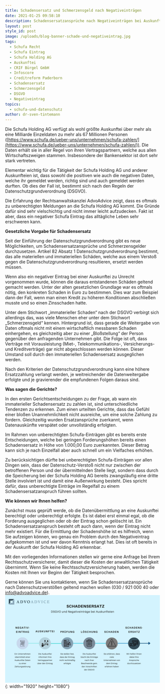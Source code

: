 ```yaml
---
title: Schadensersatz und Schmerzensgeld nach Negativeinträgen
date: 2021-01-25 09:58:10
description: Schadensersatzansprüche nach Negativeinträgen bei Auskunfteien geltend machen
layout: post
style_id: post
image: /uploads/blog-banner-schade-und-negativeintrag.jpg
tags:
  - Schufa Recht
  - Schufa Eintrag
  - Schufa Holding AG
  - Auskunftei
  - CRIF Bürgel GmbH
  - Infoscore
  - Creditreform Paderborn
  - Schadensersatz
  - Schmerzensgeld
  - DSGVO
  - Negativeintrag
topics:
  - schufa-und-datenschutz
author: dr-sven-tintemann
---
```


Die Schufa Holding AG verfügt als wohl grö&szlig;te Auskunftei über mehr als eine Milliarde Einzeldaten zu mehr als 67 Millionen Personen ([https://www.schufa.de/ueber-uns/unternehmen/schufa-zahlen/](https://www.schufa.de/ueber-uns/unternehmen/schufa-zahlen/)). Die Daten erhält sie in aller Regel von ihren Vertragspartnern, welche aus allen Wirtschaftszweigen stammen. Insbesondere der Bankensektor ist dort sehr stark vertreten. &nbsp;

Elementar wichtig für die Tätigkeit der Schufa Holding AG und anderer Auskunfteien ist, dass sowohl die positiven wie auch die negativen Daten, welche ihr gemeldet werden, richtig sind und auch gemeldet werden durften. Ob dies der Fall ist, bestimmt sich nach den Regeln der Datenschutzgrundverordnung (DSGVO).

Die Erfahrung der Rechtsanwaltskanzlei AdvoAdvice zeigt, dass es oftmals zu unberechtigten Meldungen an die Schufa Holding AG kommt. Die Gründe dafür sind sehr vielschichtig und nicht immer leicht aufzudecken. Fakt ist aber, dass ein negativer Schufa Eintrag das alltägliche Leben sehr erschweren kann.

**Gesetzliche Vorgabe für Schadensersatz**

Seit der Einführung der Datenschutzgrundverordnung gibt es neue Möglichkeiten, um Schadensersatzansprüche und Schmerzensgelder durchzusetzen. Artikel 82 Absatz 1 Datenschutzgrundverordnung bestimmt, das alle materiellen und immateriellen Schäden, welche aus einem Versto&szlig; gegen die Datenschutzgrundverordnung resultieren, ersetzt werden müssen.

Wenn also ein negativer Eintrag bei einer Auskunftei zu Unrecht vorgenommen wurde, können die daraus entstandenen Schäden geltend gemacht werden. Unter der alten gesetzlichen Grundlage war es oftmals nötig, den konkreten Schaden in Euro zu bestimmen. Dies war zum Beispiel dann der Fall, wenn man einen Kredit zu höheren Konditionen abschlie&szlig;en musste und so einen Zinsschaden hatte.

Unter dem Stichwort „immaterieller Schaden“ nach der DSGVO verbirgt sich allerdings das, was viele Menschen eher unter dem Stichwort „Schmerzensgeld“ kennen. Hintergrund ist, dass gerade die Weitergabe von Daten oftmals nicht mit einem wirtschaftlich messbaren Schaden einhergehen, es gleichzeitig aber zu einer „Blo&szlig;stellung“ der Person gegenüber den anfragenden Unternehmen gibt. Die Folge ist oft, dass Verträge mit Vorausleistung (Miet-, Telekommunikations-, Versicherungs- und Kreditverträge) gar nicht abgeschlossen werden können. Dieser Umstand soll durch den immateriellen Schadensersatz ausgeglichen werden.

Nach den Kriterien der Datenschutzgrundverordnung kann eine höhere Ersatzzahlung verlangt werden, je weitreichender die Datenweitergabe erfolgte und je gravierender die empfundenen Folgen daraus sind.

**Was sagen die Gerichte?**

In den ersten Gerichtsentscheidungen zu der Frage, ab wann ein immaterieller Schadensersatz zu zahlen ist, sind unterschiedliche Tendenzen zu erkennen. Zum einen urteilten Gerichte, dass das Gefühl einer blo&szlig;en Unannehmlichkeit nicht ausreiche, um eine solche Zahlung zu fordern. Gleichzeitig wurden Ersatzansprüche zuerkannt, wenn Datenauskünfte verspätet oder unvollständig erfolgten.

Im Rahmen von unberechtigten Schufa-Einträgen gibt es bereits erste Entscheidungen, welche bei geringen Forderungshöhen bereits einen Schadensersatz in Höhe von 1.000,00 Euro zuerkannten. Dieser Betrag kann sich je nach Einzelfall aber auch schnell um ein Vielfaches erhöhen.

Zu berücksichtigen dürfte bei unberechtigten Schufa-Einträgen vor allen Dingen sein, dass der Datenschutz-Versto&szlig; nicht nur zwischen der betroffenen Person und der übermittelnden Stelle liegt, sondern dass durch die Speicherung bei der Schufa Holding AG bereits zwangsläufig eine dritte Stelle involviert ist und damit eine Au&szlig;enwirkung besteht. Dies spricht dafür, dass unberechtigte Einträge im Regelfall zu einem Schadensersatzanspruch führen sollten.

**Wie können wir Ihnen helfen?**

Zunächst muss geprüft werde, ob die Datenübermittlung an eine Auskunftei berechtigt oder unberechtigt erfolgte. Es ist dabei erst einmal egal, ob die Forderung ausgeglichen oder ob der Eintrag schon gelöscht ist. Ein Schadensersatzanspruch besteht oft auch dann, wenn der Eintrag nicht mehr existiert. Für die Ermittlung der Schadenshöhe ist es hilfreich, wenn Sie aufzeigen können, wo genau ein Problem durch den Negativeintrag aufgekommen ist und wer davon Kenntnis erlangt hat. Dies ist oft bereits in der Auskunft der Schufa Holding AG erkennbar.

Mit den vorliegenden Informationen stellen wir gerne eine Anfrage bei Ihrem Rechtsschutzversicherer, damit dieser die Kosten der anwaltlichen Tätigkeit übernimmt. Wenn Sie keine Rechtsschutzversicherung haben, werden die Kosten mit Ihnen vor Beginn der Tätigkeit besprochen.

Gerne können Sie uns kontaktieren, wenn Sie Schadensersatzansprüche nach Datenschutzverstö&szlig;en geltend machen wollen (030 / 921 000 40 oder info@advoadvice.de).![](/uploads/dsgvo-schade-1.jpg){: width="1920" height="1080"}
